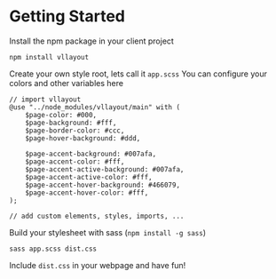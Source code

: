 # Getting Started
Install the npm package in your client project
```
npm install vllayout
```

Create your own style root, lets call it `app.scss`
You can configure your colors and other variables here
```
// import vllayout
@use "../node_modules/vllayout/main" with (
	$page-color: #000,
	$page-background: #fff,
	$page-border-color: #ccc,
	$page-hover-background: #ddd,

	$page-accent-background: #007afa,
	$page-accent-color: #fff,
	$page-accent-active-background: #007afa,
	$page-accent-active-color: #fff,
	$page-accent-hover-background: #466079,
	$page-accent-hover-color: #fff,
);

// add custom elements, styles, imports, ...
```

Build your stylesheet with sass (`npm install -g sass`)
```
sass app.scss dist.css
```

Include `dist.css` in your webpage and have fun!